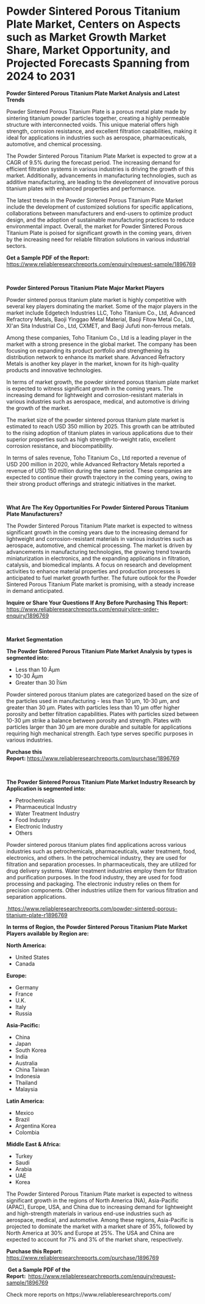 <p><h1>Powder Sintered Porous Titanium Plate Market, Centers on Aspects such as Market Growth Market Share, Market Opportunity, and Projected Forecasts Spanning from 2024 to 2031</h1></p><p><strong>Powder Sintered Porous Titanium Plate Market Analysis and Latest Trends</strong></p>
<p><p>Powder Sintered Porous Titanium Plate is a porous metal plate made by sintering titanium powder particles together, creating a highly permeable structure with interconnected voids. This unique material offers high strength, corrosion resistance, and excellent filtration capabilities, making it ideal for applications in industries such as aerospace, pharmaceuticals, automotive, and chemical processing.</p><p>The Powder Sintered Porous Titanium Plate Market is expected to grow at a CAGR of 9.5% during the forecast period. The increasing demand for efficient filtration systems in various industries is driving the growth of this market. Additionally, advancements in manufacturing technologies, such as additive manufacturing, are leading to the development of innovative porous titanium plates with enhanced properties and performance.</p><p>The latest trends in the Powder Sintered Porous Titanium Plate Market include the development of customized solutions for specific applications, collaborations between manufacturers and end-users to optimize product design, and the adoption of sustainable manufacturing practices to reduce environmental impact. Overall, the market for Powder Sintered Porous Titanium Plate is poised for significant growth in the coming years, driven by the increasing need for reliable filtration solutions in various industrial sectors.</p></p>
<p><strong>Get a Sample PDF of the Report:&nbsp;</strong> <a href="https://www.reliableresearchreports.com/enquiry/request-sample/1896769">https://www.reliableresearchreports.com/enquiry/request-sample/1896769</a></p>
<p>&nbsp;</p>
<p><strong>Powder Sintered Porous Titanium Plate Major Market Players</strong></p>
<p><p>Powder sintered porous titanium plate market is highly competitive with several key players dominating the market. Some of the major players in the market include Edgetech Industries LLC, Toho Titanium Co., Ltd, Advanced Refractory Metals, Baoji Yinggao Metal Material, Baoji Fitow Metal Co., Ltd, XI'an Sita Industrial Co., Ltd, CXMET, and Baoji Jufuti non-ferrous metals.</p><p>Among these companies, Toho Titanium Co., Ltd is a leading player in the market with a strong presence in the global market. The company has been focusing on expanding its product portfolio and strengthening its distribution network to enhance its market share. Advanced Refractory Metals is another key player in the market, known for its high-quality products and innovative technologies.</p><p>In terms of market growth, the powder sintered porous titanium plate market is expected to witness significant growth in the coming years. The increasing demand for lightweight and corrosion-resistant materials in various industries such as aerospace, medical, and automotive is driving the growth of the market.</p><p>The market size of the powder sintered porous titanium plate market is estimated to reach USD 350 million by 2025. This growth can be attributed to the rising adoption of titanium plates in various applications due to their superior properties such as high strength-to-weight ratio, excellent corrosion resistance, and biocompatibility.</p><p>In terms of sales revenue, Toho Titanium Co., Ltd reported a revenue of USD 200 million in 2020, while Advanced Refractory Metals reported a revenue of USD 150 million during the same period. These companies are expected to continue their growth trajectory in the coming years, owing to their strong product offerings and strategic initiatives in the market.</p></p>
<p>&nbsp;</p>
<p><strong>What Are The Key Opportunities For Powder Sintered Porous Titanium Plate Manufacturers?</strong></p>
<p><p>The Powder Sintered Porous Titanium Plate market is expected to witness significant growth in the coming years due to the increasing demand for lightweight and corrosion-resistant materials in various industries such as aerospace, automotive, and chemical processing. The market is driven by advancements in manufacturing technologies, the growing trend towards miniaturization in electronics, and the expanding applications in filtration, catalysis, and biomedical implants. A focus on research and development activities to enhance material properties and production processes is anticipated to fuel market growth further. The future outlook for the Powder Sintered Porous Titanium Plate market is promising, with a steady increase in demand anticipated.</p></p>
<p><strong>Inquire or Share Your Questions If Any Before Purchasing This Report:</strong> <a href="https://www.reliableresearchreports.com/enquiry/pre-order-enquiry/1896769">https://www.reliableresearchreports.com/enquiry/pre-order-enquiry/1896769</a></p>
<p>&nbsp;</p>
<p><strong>Market Segmentation</strong></p>
<p><strong>The Powder Sintered Porous Titanium Plate Market Analysis by types is segmented into:</strong></p>
<p><ul><li>Less than 10 Âµm</li><li>10-30 Âµm</li><li>Greater than 30 Î¼m</li></ul></p>
<p><p>Powder sintered porous titanium plates are categorized based on the size of the particles used in manufacturing - less than 10 µm, 10-30 µm, and greater than 30 µm. Plates with particles less than 10 µm offer higher porosity and better filtration capabilities. Plates with particles sized between 10-30 µm strike a balance between porosity and strength. Plates with particles larger than 30 µm are more durable and suitable for applications requiring high mechanical strength. Each type serves specific purposes in various industries.</p></p>
<p><strong>Purchase this Report:&nbsp;</strong><a href="https://www.reliableresearchreports.com/purchase/1896769">https://www.reliableresearchreports.com/purchase/1896769</a></p>
<p>&nbsp;</p>
<p><strong>The Powder Sintered Porous Titanium Plate Market Industry Research by Application is segmented into:</strong></p>
<p><ul><li>Petrochemicals</li><li>Pharmaceutical Industry</li><li>Water Treatment Industry</li><li>Food Industry</li><li>Electronic Industry</li><li>Others</li></ul></p>
<p><p>Powder sintered porous titanium plates find applications across various industries such as petrochemicals, pharmaceuticals, water treatment, food, electronics, and others. In the petrochemical industry, they are used for filtration and separation processes. In pharmaceuticals, they are utilized for drug delivery systems. Water treatment industries employ them for filtration and purification purposes. In the food industry, they are used for food processing and packaging. The electronic industry relies on them for precision components. Other industries utilize them for various filtration and separation applications.</p></p>
<p><a href="https://www.reliableresearchreports.com/powder-sintered-porous-titanium-plate-r1896769">&nbsp;https://www.reliableresearchreports.com/powder-sintered-porous-titanium-plate-r1896769</a></p>
<p><strong>In terms of Region, the Powder Sintered Porous Titanium Plate Market Players available by Region are:</strong></p>
<p>
    <p> <strong> North America: </strong>
        <ul>
            <li>United States</li>
            <li>Canada</li>
        </ul>
        </p> 
    <p> <strong> Europe: </strong>
        <ul>
            <li>Germany</li>
            <li>France</li>
            <li>U.K.</li>
            <li>Italy</li>
            <li>Russia</li>
        </ul>
        </p> 
    <p> <strong> Asia-Pacific: </strong>
        <ul>
            <li>China</li>
            <li>Japan</li>
            <li>South Korea</li>
            <li>India</li>
            <li>Australia</li>
            <li>China Taiwan</li>
            <li>Indonesia</li>
            <li>Thailand</li>
            <li>Malaysia</li>
        </ul>
        </p> 
    <p> <strong> Latin America: </strong>
        <ul>
            <li>Mexico</li>
            <li>Brazil</li>
            <li>Argentina Korea</li>
            <li>Colombia</li>
        </ul>
        </p> 
    <p> <strong> Middle East & Africa: </strong>
        <ul>
            <li>Turkey</li>
            <li>Saudi</li>
            <li>Arabia</li>
            <li>UAE</li>
            <li>Korea</li>
        </ul>
    </p>
    </p>
<p><p>The Powder Sintered Porous Titanium Plate market is expected to witness significant growth in the regions of North America (NA), Asia-Pacific (APAC), Europe, USA, and China due to increasing demand for lightweight and high-strength materials in various end-use industries such as aerospace, medical, and automotive. Among these regions, Asia-Pacific is projected to dominate the market with a market share of 35%, followed by North America at 30% and Europe at 25%. The USA and China are expected to account for 7% and 3% of the market share, respectively.</p></p>
<p><strong>Purchase this Report: </strong><a href="https://www.reliableresearchreports.com/purchase/1896769">https://www.reliableresearchreports.com/purchase/1896769</a></p>
<p>&nbsp;<strong>Get a Sample PDF of the Report:&nbsp;&nbsp;</strong><a href="https://www.reliableresearchreports.com/enquiry/request-sample/1896769">https://www.reliableresearchreports.com/enquiry/request-sample/1896769</a></p>
<p><strong></strong></p>
<p>Check more reports on https://www.reliableresearchreports.com/</p>